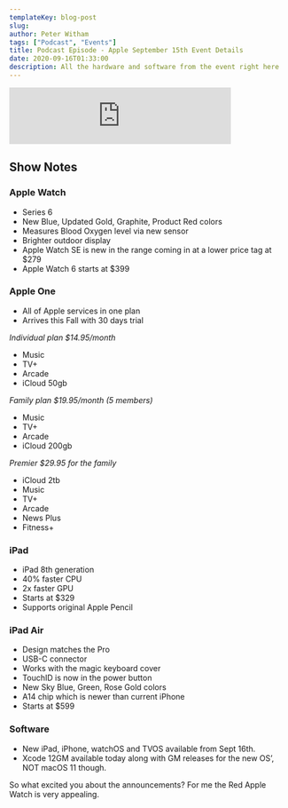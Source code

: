 ```yaml
---
templateKey: blog-post
slug: 
author: Peter Witham
tags: ["Podcast", "Events"]
title: Podcast Episode - Apple September 15th Event Details
date: 2020-09-16T01:33:00
description: All the hardware and software from the event right here
---
```


<iframe src="https://anchor.fm/compileswift/embed/episodes/Apple-September-15th-Event--all-the-things--Well--almost-ejmhe2" height="102px" width="400px" frameborder="0" scrolling="no"></iframe>

## Show Notes
### Apple Watch
- Series 6
- New Blue, Updated Gold, Graphite, Product Red colors
- Measures Blood Oxygen level via new sensor
- Brighter outdoor display
- Apple Watch SE is new in the range coming in at a lower price tag at $279
- Apple Watch 6 starts at $399

### Apple One
- All of Apple services in one plan
- Arrives this Fall with 30 days trial

*Individual plan $14.95/month*
- Music
- TV+
- Arcade
- iCloud 50gb

*Family plan $19.95/month (5 members)*
- Music
- TV+
- Arcade
- iCloud 200gb

*Premier $29.95 for the family*
- iCloud 2tb
- Music
- TV+
- Arcade
- News Plus
- Fitness+

### iPad
- iPad 8th generation
- 40% faster CPU
- 2x faster GPU
- Starts at $329
- Supports original Apple Pencil

### iPad Air
- Design matches the Pro
- USB-C connector
- Works with the magic keyboard cover
- TouchID is now in the power button
- New Sky Blue, Green, Rose Gold colors
- A14 chip which is newer than current iPhone
- Starts at $599

### Software
- New iPad, iPhone, watchOS and TVOS available from Sept 16th.
- Xcode 12GM available today along with GM releases for the new OS’, NOT macOS 11 though.

So what excited you about the announcements? For me the Red Apple Watch is very appealing.
